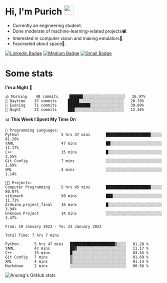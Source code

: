 <h1 align="left">Hi, I'm Purich
<img src="https://media.giphy.com/media/hvRJCLFzcasrR4ia7z/giphy.gif" width="30px"/></h1>

* Currently an engineering student.
* Done moderate of machine-learning-related projects:film_projector:.
* Interested in computer vision and making emulators:space_invader:.
* Fascinated about space:milky_way:.

[![Linkedin Badge](https://img.shields.io/badge/-Purich-blue?style=flat-square&logo=Linkedin&logoColor=white&link=https://www.linkedin.com/in/purich-siritip-16b3b3255/)](https://www.linkedin.com/in/purich-siritip-16b3b3255) [![Medium Badge](https://img.shields.io/badge/-@purich-gray?style=flat-square&labelColor=000000&logo=Medium&link=https://medium.com/@phuritsiritip)](https://medium.com/@phuritsiritip)
[![Gmail Badge](https://img.shields.io/badge/-mark.phurit@gmail.com-c14438?style=flat-square&logo=Gmail&logoColor=white&link=mailto:mark.phurit@gmail.com)](mailto:mark.phurit@gmail.com)

# Some stats

<!--START_SECTION:waka-->
**I'm a Night 🦉** 

```text
🌞 Morning    48 commits     ██████░░░░░░░░░░░░░░░░░░░   26.97% 
🌆 Daytime    37 commits     █████░░░░░░░░░░░░░░░░░░░░   20.79% 
🌃 Evening    71 commits     ██████████░░░░░░░░░░░░░░░   39.89% 
🌙 Night      22 commits     ███░░░░░░░░░░░░░░░░░░░░░░   12.36%

```


📊 **This Week I Spent My Time On** 

```text
💬 Programming Languages: 
Python                   5 hrs 47 mins       ████████████████████░░░░░   81.28% 
YAML                     47 mins             ██░░░░░░░░░░░░░░░░░░░░░░░   11.17% 
C++                      15 mins             █░░░░░░░░░░░░░░░░░░░░░░░░   3.55% 
Git Config               7 mins              ░░░░░░░░░░░░░░░░░░░░░░░░░   1.69% 
XML                      4 mins              ░░░░░░░░░░░░░░░░░░░░░░░░░   1.14%

🐱‍💻 Projects: 
Computer Programming     5 hrs 45 mins       ████████████████████░░░░░   80.87% 
vikimark                 50 mins             ███░░░░░░░░░░░░░░░░░░░░░░   11.72% 
Arduino_project_final    16 mins             █░░░░░░░░░░░░░░░░░░░░░░░░   3.94% 
Unknown Project          14 mins             ░░░░░░░░░░░░░░░░░░░░░░░░░   3.47%

```


<!--END_SECTION:waka-->

<!--START_SECTION:waka-simple-->

```text
From: 19 January 2023 - To: 23 January 2023

Total Time: 7 hrs 7 mins

Python       5 hrs 47 mins   ████████████████████▒░░░░   81.28 %
YAML         47 mins         ██▓░░░░░░░░░░░░░░░░░░░░░░   11.17 %
C++          15 mins         █░░░░░░░░░░░░░░░░░░░░░░░░   03.55 %
Git Config   7 mins          ▒░░░░░░░░░░░░░░░░░░░░░░░░   01.69 %
XML          4 mins          ▒░░░░░░░░░░░░░░░░░░░░░░░░   01.14 %
Markdown     2 mins          ░░░░░░░░░░░░░░░░░░░░░░░░░   00.56 %
```

<!--END_SECTION:waka-simple-->

![Anurag's GitHub stats](https://github-readme-stats.vercel.app/api?username=vikimark&show_icons=true&theme=gruvbox_light)

<!--
**vikimark/vikimark** is a ✨ _special_ ✨ repository because its `README.md` (this file) appears on your GitHub profile.

Here are some ideas to get you started:

- 🔭 I’m currently working on ...
- 🌱 I’m currently learning ...
- 👯 I’m looking to collaborate on ...
- 🤔 I’m looking for help with ...
- 💬 Ask me about ...
- 📫 How to reach me: ...
- 😄 Pronouns: ...
- ⚡ Fun fact: ...
-->
